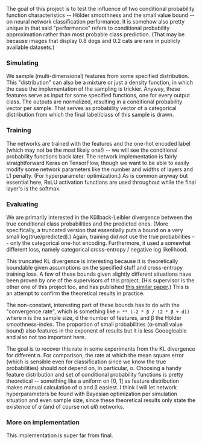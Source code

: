 The goal of this project is to test the influence of two conditional probability function characteristics -- Hölder smoothness and the small value bound -- on neural network classification performance. It is somehow also pretty unique in that said "performance" refers to conditional probability approximation rather than most probable class prediction. (That may be because images that display 0.8 dogs and 0.2 cats are rare in publicly available datasets.)

### Simulating
We sample (multi-dimensional) features from some specified distribution. This "distribution" can also be a mixture or just a density function, in which the case the implementation of the sampling is trickier. Anyway, these features serve as input for some specified functions, one for every output class. The outputs are normalized, resulting in a conditional probability vector per sample. That serves as probability vector of a categorical distribution from which the final label/class of this sample is drawn. 

### Training
The networks are trained with the features and the one-hot encoded label (which may not be the most likely one!) -- we will see the conditional probability functions back later. The network implementation is fairly straightforward Keras on TensorFlow, though we want to be able to easily modify some network parameters like the number and widths of layers and L1 penalty. (For hyperparameter optimization.) As is common anyway but essential here, ReLU activation functions are used throughout while the final layer's is the softmax.

### Evaluating
We are primarily interested in the Küllback-Leibler divergence between the true conditional class probabilities and the predicted ones. (More specifically, a truncated version that essentially puts a bound on a very small log(true/predicted).) Again, training did _not_ use the true probabilities -- only the categorical one-hot encoding. Furthermore, it used a somewhat different loss, namely categorical cross-entropy / negative log likelihood. 

This truncated KL divergence is interesting because it is theoretically boundable given assumptions on the specified stuff and cross-entropy training loss. A few of these bounds given slightly different situations have been proven by one of the supervisors of this project. (His supervisor is the other one of this project too, and has published [this similar paper](https://arxiv.org/abs/1708.06633).) This is an attempt to confirm the theoretical results in practice. 

The non-constant, interesting part of these bounds has to do with the "convergence rate", which is something like `n ** (-2 * β / (2 * β + d))` where n is the sample size, d the number of features, and β the Hölder smoothness-index. The proportion of small probabilities (α-small value bound) also features in the exponent of results but it is less Gooogleable and also not too important here.

The goal is to recover this rate in some experiments from the KL divergence for different n. For comparison, the rate at which the mean square error (which is sensible even for classification since we know the true probabilities) should _not_ depend on, in particular, α. Choosing a handy feature distribution and set of conditional probability functions is pretty theoretical -- something like a uniform on [0, 1] as feature distribution makes manual calculation of α and β easiest. I think I will let network hyperparameters be found with Bayesian optimization per simulation situation and even sample size, since these theoretical results only state the existence of _a_ (and of course not _all_) networks. 

### More on implementation
This implementation is super far from final. 